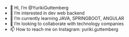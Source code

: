 - 👋 Hi, I’m @YurikiGuttemberg
- 👀 I’m interested in dev web backend
- 🌱 I’m currently learning JAVA, SPRINGBOOT, ANGULAR
- 💞️ I’m looking to collaborate with technology companies
- 📫 How to reach me on Instagram: yuriki.guttemberg

<!---
YurikiGuttemberg/YurikiGuttemberg is a ✨ special ✨ repository because its `README.md` (this file) appears on your GitHub profile.
You can click the Preview link to take a look at your changes.
--->
